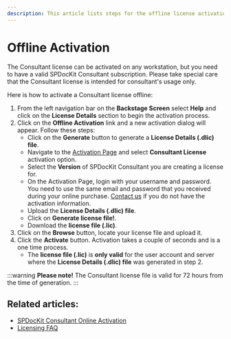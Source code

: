 ```yaml
---
description: This article lists steps for the offline license activation.
---
```


# Offline Activation

The Consultant license can be activated on any workstation, but you need to have a valid SPDocKit Consultant subscription. Please take special care that the Consultant license is intended for consultant's usage only.

Here is how to activate a Consultant license offline:

1. From the left navigation bar on the **Backstage Screen** select **Help** and click on the **License Details** section to begin the activation process.
2. Click on the **Offline Activation** link and a new activation dialog will appear. Follow these steps:
   * Click on the **Generate** button to generate a **License Details \(.dlic\) file**.
   * Navigate to the [Activation Page](https://my.syskit.com/activation/?P=SPDocKit) and select **Consultant License** activation option.
   * Select the **Version** of SPDocKit Consultant you are creating a license for.
   * On the Activation Page, login with your username and password. You need to use the same email and password that you received during your online purchase. [Contact us](https://www.syskit.com/company/contact-us/) if you do not have the activation information.    
   * Upload the **License Details \(.dlic\) file**.
   * Click on **Generate license file!**.
   * Download the **license file \(.lic\)**.
3. Click on the **Browse** button, locate your license file and upload it.
4. Click the **Activate** button. Activation takes a couple of seconds and is a one time process.
   * The **license file \(.lic\)** is **only valid** for the user account and server where the **License Details \(.dlic\) file** was generated in step 2.

:::warning
**Please note!** The Consultant license file is valid for 72 hours from the time of generation.
:::

## Related articles:

* [SPDocKit Consultant Online Activation](online-activation.md)
* [Licensing FAQ](activation-faq.md)



